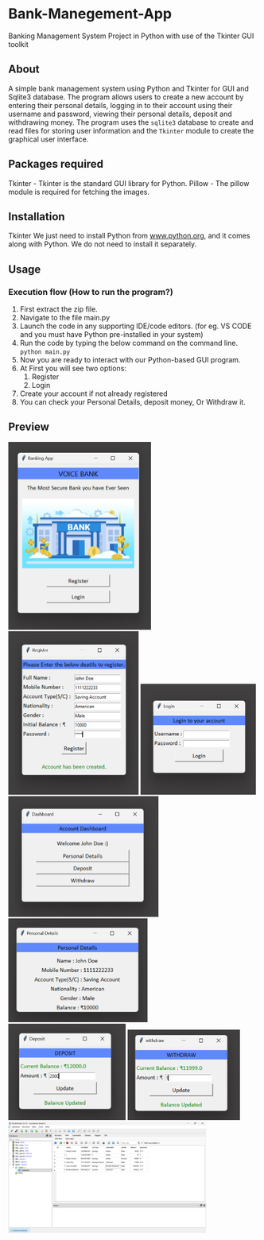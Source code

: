 # Bank-Manegement-App

Banking Management System
Project in Python with use of the Tkinter GUI toolkit

## About
A simple bank management system using Python and Tkinter for GUI and Sqlite3 database. The program allows users to create a new account by entering their personal details, logging in to their account using their username and password, viewing their personal details, deposit and withdrawing money. The program uses the `sqlite3` database to create and read files for storing user information and the `Tkinter` module to create the graphical user interface.

## Packages required
Tkinter - Tkinter is the standard GUI library for Python.
Pillow - The pillow module is required for fetching the images.

## Installation
Tkinter
We just need to install Python from www.python.org, and it comes along with Python.
We do not need to install it separately.

## Usage

### Execution flow (How to run the program?)

1. First extract the zip file.
2. Navigate to the file main.py
3. Launch the code in any supporting IDE/code editors. (for eg. VS CODE and you must have Python pre-installed in your system)
4. Run the code by typing the below command on the command line.
   `python main.py`
5. Now you are ready to interact with our Python-based GUI program.
6. At First you will see two options:
   1. Register
   2. Login
7. Create your account if not already registered
8. You can check your Personal Details, deposit money, Or Withdraw it.

## Preview

<img width="287" alt="1" src="./Preview/1.png">

<img width="262" alt="2" src="./Preview/2.png">

<img width="232" alt="3" src="./Preview/3.png">

<img width="302" alt="4" src="./Preview/4.png">

<img width="280" alt="5" src="./Preview/5.png">

<img width="236" alt="6" src="./Preview/6.png">

<img width="226" alt="7" src="./Preview/7.png">

<img width="398" alt="8" src="./Preview/8.png">
